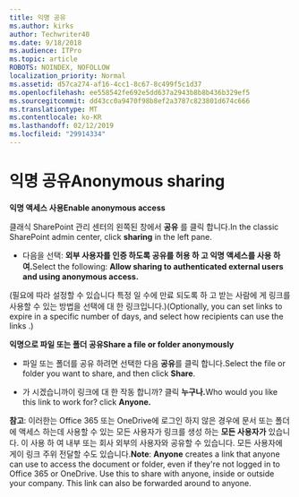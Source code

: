 ```yaml
---
title: 익명 공유
ms.author: kirks
author: Techwriter40
ms.date: 9/18/2018
ms.audience: ITPro
ms.topic: article
ROBOTS: NOINDEX, NOFOLLOW
localization_priority: Normal
ms.assetid: d57ca274-af16-4cc1-8c67-8c499f5c1d37
ms.openlocfilehash: ee558542fe692e5dd637a2943b8b8b436b329ef5
ms.sourcegitcommit: dd43cc0a9470f98b8ef2a3787c823801d674c666
ms.translationtype: MT
ms.contentlocale: ko-KR
ms.lasthandoff: 02/12/2019
ms.locfileid: "29914334"
---
```

# <a name="anonymous-sharing"></a><span data-ttu-id="59ec3-102">익명 공유</span><span class="sxs-lookup"><span data-stu-id="59ec3-102">Anonymous sharing</span></span>

 <span data-ttu-id="59ec3-103">**익명 액세스 사용**</span><span class="sxs-lookup"><span data-stu-id="59ec3-103">**Enable anonymous access**</span></span>
  
<span data-ttu-id="59ec3-104">클래식 SharePoint 관리 센터의 왼쪽된 창에서 **공유** 를 클릭 합니다.</span><span class="sxs-lookup"><span data-stu-id="59ec3-104">In the classic SharePoint admin center, click **sharing** in the left pane.</span></span> 
  
- <span data-ttu-id="59ec3-105">다음을 선택: **외부 사용자를 인증 하도록 공유를 허용 하 고 익명 액세스를 사용 하 여.**</span><span class="sxs-lookup"><span data-stu-id="59ec3-105">Select the following: **Allow sharing to authenticated external users and using anonymous access.**</span></span>
  
<span data-ttu-id="59ec3-106">(필요에 따라 설정할 수 있습니다 특정 일 수에 만료 되도록 하 고 받는 사람에 게 링크를 사용할 수 있는 방법을 선택에 대 한 링크입니다.)</span><span class="sxs-lookup"><span data-stu-id="59ec3-106">(Optionally, you can set links to expire in a specific number of days, and select how recipients can use the links .)</span></span>
    
 <span data-ttu-id="59ec3-107">**익명으로 파일 또는 폴더 공유**</span><span class="sxs-lookup"><span data-stu-id="59ec3-107">**Share a file or folder anonymously**</span></span>
  
- <span data-ttu-id="59ec3-108">파일 또는 폴더를 공유 하려면 선택한 다음 **공유**를 클릭 합니다.</span><span class="sxs-lookup"><span data-stu-id="59ec3-108">Select the file or folder you want to share, and then click **Share**.</span></span> 
    
- <span data-ttu-id="59ec3-109">가 시겠습니까이 링크에 대 한 작동 합니까? 클릭 **누구나.**</span><span class="sxs-lookup"><span data-stu-id="59ec3-109">Who would you like this link to work for? click **Anyone.**</span></span>
  
 <span data-ttu-id="59ec3-p101">**참고**: 이러한는 Office 365 또는 OneDrive에 로그인 하지 않은 경우에 문서 또는 폴더에 액세스 하는데 사용할 수 있는 모든 사용자가 링크를 생성 하는 **모든 사용자가** 있습니다. 이 사용 하 여 내부 또는 회사 외부의 사용자와 공유할 수 있습니다. 모든 사용자에 게이 링크 주위 전달할 수도 있습니다.</span><span class="sxs-lookup"><span data-stu-id="59ec3-p101">**Note**: **Anyone** creates a link that anyone can use to access the document or folder, even if they're not logged in to Office 365 or OneDrive. Use this to share with anyone, inside or outside your company. This link can also be forwarded around to anyone.</span></span> 
    

